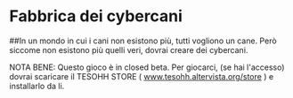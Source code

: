 # Fabbrica dei cybercani
##In un mondo in cui i cani non esistono più, tutti vogliono un cane. Però siccome non esistono più quelli veri, dovrai creare dei cybercani.

NOTA BENE: Questo gioco è in closed beta.
Per giocarci, (se hai l'accesso) dovrai scaricare il TESOHH STORE ( www.tesohh.altervista.org/store ) e installarlo da li.

